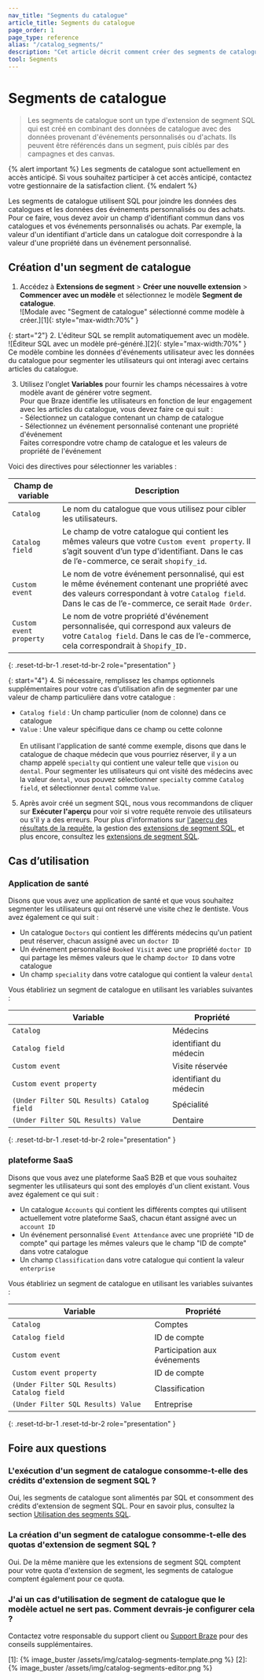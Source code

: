 ```yaml
---
nav_title: "Segments du catalogue"
article_title: Segments du catalogue
page_order: 1
page_type: reference
alias: "/catalog_segments/"
description: "Cet article décrit comment créer des segments de catalogue, qui utilisent les données de catalogue dans les extensions de segment SQL pour constituer des audiences d'utilisateurs."
tool: Segments
---
```


# Segments de catalogue

> Les segments de catalogue sont un type d'extension de segment SQL qui est créé en combinant des données de catalogue avec des données provenant d'événements personnalisés ou d'achats. Ils peuvent être référencés dans un segment, puis ciblés par des campagnes et des canvas. 

{% alert important %}
Les segments de catalogue sont actuellement en accès anticipé. Si vous souhaitez participer à cet accès anticipé, contactez votre gestionnaire de la satisfaction client.
{% endalert %}

Les segments de catalogue utilisent SQL pour joindre les données des catalogues et les données des événements personnalisés ou des achats. Pour ce faire, vous devez avoir un champ d'identifiant commun dans vos catalogues et vos événements personnalisés ou achats. Par exemple, la valeur d'un identifiant d'article dans un catalogue doit correspondre à la valeur d'une propriété dans un événement personnalisé.

## Création d'un segment de catalogue

1. Accédez à **Extensions de segment** > **Créer une nouvelle extension** > **Commencer avec un modèle** et sélectionnez le modèle **Segment de catalogue**. <br>![Modale avec "Segment de catalogue" sélectionné comme modèle à créer.][1]{: style="max-width:70%" }

{: start="2"}
2\. L'éditeur SQL se remplit automatiquement avec un modèle. <br>![Éditeur SQL avec un modèle pré-généré.][2]{: style="max-width:70%" }<br>Ce modèle combine les données d'événements utilisateur avec les données du catalogue pour segmenter les utilisateurs qui ont interagi avec certains articles du catalogue.

3. Utilisez l'onglet **Variables** pour fournir les champs nécessaires à votre modèle avant de générer votre segment. <br>Pour que Braze identifie les utilisateurs en fonction de leur engagement avec les articles du catalogue, vous devez faire ce qui suit : <br> \- Sélectionnez un catalogue contenant un champ de catalogue <br> \- Sélectionnez un événement personnalisé contenant une propriété d'événement <br> Faites correspondre votre champ de catalogue et les valeurs de propriété de l'événement

Voici des directives pour sélectionner les variables :

| Champ de variable | Description |
| --- | --- |
| `Catalog` | Le nom du catalogue que vous utilisez pour cibler les utilisateurs. |
| `Catalog field`| Le champ de votre catalogue qui contient les mêmes valeurs que votre `Custom event property`. Il s’agit souvent d’un type d'identifiant. Dans le cas de l’e-commerce, ce serait `shopify_id`. |
| `Custom event` | Le nom de votre événement personnalisé, qui est le même événement contenant une propriété avec des valeurs correspondant à votre `Catalog field`. Dans le cas de l’e-commerce, ce serait `Made Order`. |
| `Custom event property` | Le nom de votre propriété d'événement personnalisée, qui correspond aux valeurs de votre `Catalog field`. Dans le cas de l’e-commerce, cela correspondrait à `Shopify_ID.`|
{: .reset-td-br-1 .reset-td-br-2 role="presentation" }

{: start="4"}
4\. Si nécessaire, remplissez les champs optionnels supplémentaires pour votre cas d'utilisation afin de segmenter par une valeur de champ particulière dans votre catalogue :
- `Catalog field` : Un champ particulier (nom de colonne) dans ce catalogue
- `Value` : Une valeur spécifique dans ce champ ou cette colonne <br><br> En utilisant l'application de santé comme exemple, disons que dans le catalogue de chaque médecin que vous pourriez réserver, il y a un champ appelé `specialty` qui contient une valeur telle que `vision` ou `dental`. Pour segmenter les utilisateurs qui ont visité des médecins avec la valeur `dental`, vous pouvez sélectionner `specialty` comme `Catalog field`, et sélectionner `dental` comme `Value`.

5. Après avoir créé un segment SQL, nous vous recommandons de cliquer sur **Exécuter l'aperçu** pour voir si votre requête renvoie des utilisateurs ou s'il y a des erreurs. Pour plus d'informations sur [l'aperçu des résultats de la requête]({{site.baseurl}}/user_guide/engagement_tools/segments/sql_segments/#previewing-results), la gestion des [extensions de segment SQL]({{site.baseurl}}/user_guide/engagement_tools/segments/sql_segments/#managing-sql-segment-extensions), et plus encore, consultez les [extensions de segment SQL]({{site.baseurl}}/user_guide/engagement_tools/segments/sql_segments/). 

## Cas d’utilisation

### Application de santé

Disons que vous avez une application de santé et que vous souhaitez segmenter les utilisateurs qui ont réservé une visite chez le dentiste. Vous avez également ce qui suit :

- Un catalogue `Doctors` qui contient les différents médecins qu'un patient peut réserver, chacun assigné avec un `doctor ID`
- Un événement personnalisé `Booked Visit` avec une propriété `doctor ID` qui partage les mêmes valeurs que le champ `doctor ID` dans votre catalogue
- Un champ `speciality` dans votre catalogue qui contient la valeur `dental`

Vous établiriez un segment de catalogue en utilisant les variables suivantes :

| Variable | Propriété |
| --- | --- |
| `Catalog`| Médecins |
| `Catalog field` | identifiant du médecin |
| `Custom event`| Visite réservée|
| `Custom event property` | identifiant du médecin |
| `(Under Filter SQL Results) Catalog field` | Spécialité |
| `(Under Filter SQL Results) Value`| Dentaire |
{: .reset-td-br-1 .reset-td-br-2 role="presentation" }

### plateforme SaaS

Disons que vous avez une plateforme SaaS B2B et que vous souhaitez segmenter les utilisateurs qui sont des employés d'un client existant. Vous avez également ce qui suit :

- Un catalogue `Accounts` qui contient les différents comptes qui utilisent actuellement votre plateforme SaaS, chacun étant assigné avec un `account ID`
- Un événement personnalisé `Event Attendance` avec une propriété "ID de compte" qui partage les mêmes valeurs que le champ "ID de compte" dans votre catalogue
- Un champ `Classification` dans votre catalogue qui contient la valeur `enterprise`

Vous établiriez un segment de catalogue en utilisant les variables suivantes :

| Variable | Propriété |
| --- | --- |
| `Catalog` | Comptes |
| `Catalog field `| ID de compte |
| `Custom event` | Participation aux événements |
| `Custom event property` | ID de compte |
| `(Under Filter SQL Results) Catalog field` | Classification |
| `(Under Filter SQL Results) Value` | Entreprise |
{: .reset-td-br-1 .reset-td-br-2 role="presentation" }

## Foire aux questions

### L'exécution d'un segment de catalogue consomme-t-elle des crédits d'extension de segment SQL ?

Oui, les segments de catalogue sont alimentés par SQL et consomment des crédits d'extension de segment SQL. Pour en savoir plus, consultez la section [Utilisation des segments SQL]({{site.baseurl}}/user_guide/engagement_tools/segments/sql_segments#monitoring-your-sql-segments-usage).

### La création d'un segment de catalogue consomme-t-elle des quotas d'extension de segment SQL ?

Oui. De la même manière que les extensions de segment SQL comptent pour votre quota d'extension de segment, les segments de catalogue comptent également pour ce quota.

### J'ai un cas d'utilisation de segment de catalogue que le modèle actuel ne sert pas. Comment devrais-je configurer cela ?

Contactez votre responsable du support client ou [Support Braze]({{site.baseurl}}/help/support/) pour des conseils supplémentaires.

[1]: {% image_buster /assets/img/catalog-segments-template.png %}
[2]: {% image_buster /assets/img/catalog-segments-editor.png %}
